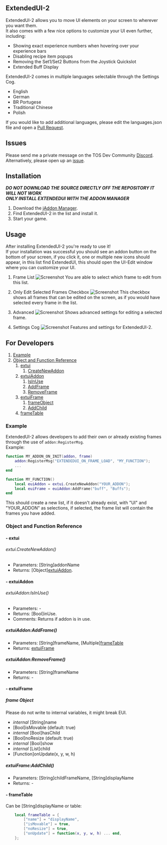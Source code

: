 
## ExtendedUI-2

ExtendedUI-2 allows you to move UI elements on your screen to wherever you want them.  
It also comes with a few nice options to customize your UI even further, including:
- Showing exact experience numbers when hovering over your experience bars
- Disabling recipe item popups
- Removing the Set1/Set2 Buttons from the Joystick Quickslot
- Extended Buff Display

ExtendedUI-2 comes in multiple languages selectable through the Settings Cog.
- English
- German
- BR Portugese
- Traditional Chinese
- Polish

If you would like to add additional languages, please edit the languages.json file and open a [Pull Request](https://github.com/MizukiBelhi/ExtendedUI/pulls).

## Issues

Please send me a private message on the TOS Dev Community [Discord](https://discord.gg/hgxRFwy).  
Alternatively, please open up an [issue](https://github.com/MizukiBelhi/ExtendedUI/issues).


## Installation

___DO NOT DOWNLOAD THE SOURCE DIRECTLY OFF THE REPOSITORY IT WILL NOT WORK___  
___ONLY INSTALL EXTENDEDUI WITH THE ADDON MANAGER___

1. Download the [jAddon Manager](https://github.com/JTosAddon/Tree-of-Savior-Addon-Manager/releases).
2. Find ExtendedUI-2 in the list and install it.
3. Start your game.


## Usage

After installing ExtendedUI-2 you're ready to use it!  
If your installation was successful you should see an addon button on the bottom of your screen, if you click it, one or multiple new icons should appear, in this list find ExtendedUI, this should open the UI-Edit window where you can customize your UI.

1. Frame List
![Screenshot](http://pandadesigns.web44.net/extendedui/options.png)
You are able to select which frame to edit from this list.

2. Only Edit Selected Frames Checkbox
![Screenshot](http://pandadesigns.web44.net/extendedui/options.png)
This checkbox shows all frames that can be edited on the screen, as if you would have selected every frame in the list.

3. Advanced
![Screenshot](http://pandadesigns.web44.net/extendedui/options.png)
Shows advanced settings for editing a selected frame.

4. Settings Cog
![Screenshot](http://pandadesigns.web44.net/extendedui/options.png)
Features and settings for ExtendedUI-2.


## For Developers
1. [Example](#example)
2. [Object and Function Reference](#object-and-function-reference)
	1. [extui](#--extui)
		1. [CreateNewAddon](#extuicreatenewaddon)
	2. [extuiAddon](#--extuiaddon)
		1. [IsInUse](#extuiaddonisinuse)
		2. [AddFrame](#extuiaddonaddframe)
		3. [RemoveFrame](#extuiaddonremoveframe)
	3. [extuiFrame](#--extuiFrame)
		1. [frameObject](#frame-object)
		2. [AddChild](#extuiframeaddchild)
	4. [frameTable](#--frametable)


### Example
ExtendedUI-2 allows developers to add their own or already existing frames through the use of ``addon:RegisterMsg``.  
Example:

```Lua
function MY_ADDON_ON_INIT(addon, frame)
	addon:RegisterMsg("EXTENDEDUI_ON_FRAME_LOAD", "MY_FUNCTION");
	...
end

function MY_FUNCTION()
	local euiAddon = extui.CreateNewAddon("YOUR_ADDON");
	local euiFrame = euiAddon:AddFrame("buff", "Buffs");
end
```
This should create a new list, if it doesn't already exist, with "UI" and "YOUR_ADDON" as selections, if selected, the frame list will contain the frames you have added.


### Object and Function Reference

#### - extui

###### extui.CreateNewAddon()
- Parameters: [String]addonName
- Returns:  [Object][extuiAddon](#--extuiAddon).
  

#### - extuiAddon

###### extuiAddon:IsInUse()
- Parameters: -
- Returns:  [Bool]inUse.
- Comments: Returns if addon is in use.

##### extuiAddon:AddFrame()
- Parameters: [String]frameName, [Multiple][frameTable](#--frameTable)
- Returns: [extuiFrame](#--extuiFrame)

##### extuiAddon:RemoveFrame()
- Parameters: [String]frameName
- Returns: -

#### - extuiFrame

##### frame Object

Please do not write to internal variables, it might break EUI.
- *internal* [String]name
- [Bool]isMovable (default: true)
- *internal* [Bool]hasChild
- [Bool]noResize (default: true)
- *internal* [Bool]show
- *internal* [List]child
- [Function]onUpdate(x, y, w, h)

##### extuiFrame:AddChild()
- Parameters: [String]childFrameName, [String]displayName
- Returns: -


#### - frameTable

Can be [String]displayName or table:
```Lua
	local frameTable = {
		["name"] = "displayName",
		["isMovable"] = true,
		["noResize"] = true,
		["onUpdate"] = function(x, y, w, h) ... end,
	};
```








